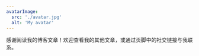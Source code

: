 ```yaml
---
avatarImage:
  src: './avatar.jpg'
  alt: 'My avatar'
---
```


感谢阅读我的博客文章！欢迎查看我的其他文章，或通过页脚中的社交链接与我联系。
